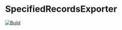 # SpecifiedRecordsExporter

[![Build](https://github.com/McoreD/SpecifiedRecordsExporter/actions/workflows/build.yml/badge.svg)](https://github.com/mainroads/SpecifiedRecordsExporter/actions/workflows/build.yml)
